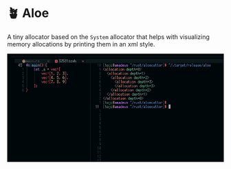 # 🪴 Aloe
A tiny allocator based on the `System` allocator that helps with visualizing memory allocations by printing them in an xml style.

<img src="./assets/pic.png" />
